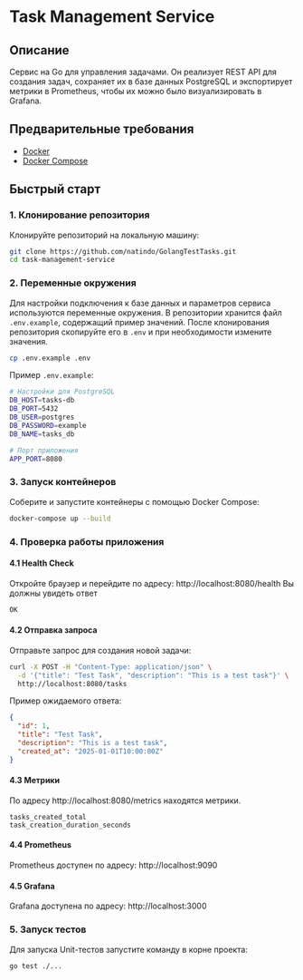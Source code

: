 # Task Management Service

## Описание
Сервис на Go для управления задачами. Он реализует REST API для создания задач, сохраняет их в базе данных PostgreSQL и экспортирует метрики в Prometheus, чтобы их можно было визуализировать в Grafana.

## Предварительные требования
- [Docker](https://docs.docker.com/get-docker/)
- [Docker Compose](https://docs.docker.com/compose/install/)

## Быстрый старт

### 1. Клонирование репозитория

Клонируйте репозиторий на локальную машину:

```bash
git clone https://github.com/natindo/GolangTestTasks.git
cd task-management-service
```

### 2. Переменные окружения
Для настройки подключения к базе данных и параметров сервиса используются переменные окружения. В репозитории хранится файл `.env.example`, содержащий пример значений. После клонирования репозитория скопируйте его в `.env` и при необходимости измените значения.

```bash
cp .env.example .env
```

Пример `.env.example`:
```bash
# Настройки для PostgreSQL
DB_HOST=tasks-db
DB_PORT=5432
DB_USER=postgres
DB_PASSWORD=example
DB_NAME=tasks_db

# Порт приложения
APP_PORT=8080
```

### 3. Запуск контейнеров
Соберите и запустите контейнеры с помощью Docker Compose:
```bash
docker-compose up --build
```

### 4. Проверка работы приложения
#### 4.1 Health Check
Откройте браузер и перейдите по адресу: http://localhost:8080/health Вы должны увидеть ответ
```bash
OK
```
#### 4.2 Отправка запроса
Отправьте запрос для создания новой задачи:
```bash
curl -X POST -H "Content-Type: application/json" \
  -d '{"title": "Test Task", "description": "This is a test task"}' \
  http://localhost:8080/tasks
```
Пример ожидаемого ответа:
```json
{
  "id": 1,
  "title": "Test Task",
  "description": "This is a test task",
  "created_at": "2025-01-01T10:00:00Z"
}
```
#### 4.3 Метрики
По адресу http://localhost:8080/metrics находятся метрики.
```
tasks_created_total
task_creation_duration_seconds
```
#### 4.4 Prometheus
Prometheus доступен по адресу: http://localhost:9090
#### 4.5 Grafana
Grafana доступена по адресу: http://localhost:3000

### 5. Запуск тестов
Для запуска Unit-тестов запустите команду в корне проекта:
```bash
go test ./...
```